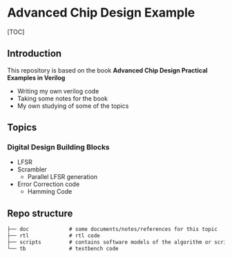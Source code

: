 # Advanced Chip Design Example

[TOC]

## Introduction

This repository is based on the book **Advanced Chip Design Practical Examples in Verilog**

- Writing my own verilog code
- Taking some notes for the book
- My own studying of some of the topics


## Topics

### Digital Design Building Blocks

- LFSR
- Scrambler
  - Parallel LFSR generation
- Error Correction code
  - Hamming Code



## Repo structure

```txt
├── doc				# some documents/notes/references for this topic
├── rtl				# rtl code
├── scripts			# contains software models of the algorithm or scripts to generate some rtl code
└── tb				# testbench code
```

